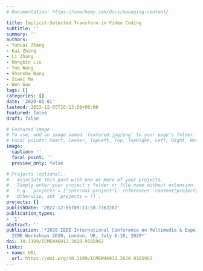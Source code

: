 ```yaml
---
# Documentation: https://wowchemy.com/docs/managing-content/

title: Implicit-Selected Transform in Video Coding
subtitle: ''
summary: ''
authors:
- Yuhuai Zhang
- Kai Zhang
- Li Zhang
- Hongbin Liu
- Yue Wang
- Shanshe Wang
- Siwei Ma
- Wen Gao
tags: []
categories: []
date: '2020-01-01'
lastmod: 2022-12-05T16:13:58+08:00
featured: false
draft: false

# Featured image
# To use, add an image named `featured.jpg/png` to your page's folder.
# Focal points: Smart, Center, TopLeft, Top, TopRight, Left, Right, BottomLeft, Bottom, BottomRight.
image:
  caption: ''
  focal_point: ''
  preview_only: false

# Projects (optional).
#   Associate this post with one or more of your projects.
#   Simply enter your project's folder or file name without extension.
#   E.g. `projects = ["internal-project"]` references `content/project/deep-learning/index.md`.
#   Otherwise, set `projects = []`.
projects: []
publishDate: '2022-12-05T08:13:58.736228Z'
publication_types:
- '1'
abstract: ''
publication: '*2020 IEEE International Conference on Multimedia & Expo Workshops,
  ICME Workshops 2020, London, UK, July 6-10, 2020*'
doi: 10.1109/ICMEW46912.2020.9105962
links:
- name: URL
  url: https://doi.org/10.1109/ICMEW46912.2020.9105962
---
```

